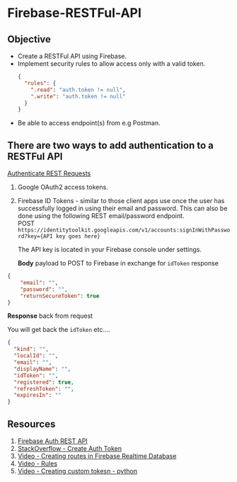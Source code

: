 # Firebase-RESTFul-API

## Objective 

* Create a RESTFul API using Firebase. 
* Implement security rules to allow access only with a valid token.  
  ```json
  {
    "rules": {
      ".read": "auth.token != null",
      ".write": "auth.token != null" 
    }
  }
  ```
* Be able to access endpoint(s) from e.g Postman. 

## There are two ways to add authentication to a RESTFul API

[Authenticate REST Requests](https://firebase.google.com/docs/database/rest/auth#google_oauth2_access_tokens)

1. Google OAuth2 access tokens. 
2. Firebase ID Tokens - similar to those client apps use once the user has successfully logged in using their email and password. This can also be done using the following REST email/password endpoint.   
   POST `https://identitytoolkit.googleapis.com/v1/accounts:signInWithPassword?key={API key goes here}`   
   
   The API key is located in your Firebase console under settings. 
   
   **Body** payload to POST to Firebase in exchange for `idToken` response 
  ```json 
  {
      "email": "", 
      "password": "",
      "returnSecureToken": true
  }
  ```

  **Response** back from request

  You will get back the `idToken` etc....
  ```json 
  {
    "kind": "",
    "localId": "",
    "email": "",
    "displayName": "",
    "idToken": "",
    "registered": true,
    "refreshToken": "",
    "expiresIn": ""
}
  ```


## Resources 

1. [Firebase Auth REST API](https://firebase.google.com/docs/reference/rest/auth)
2. [StackOverflow - Create Auth Token](https://stackoverflow.com/questions/38661839/using-postman-to-access-firebase-rest-api)
3. [Video - Creating routes in Firebase Realtime Database](https://www.youtube.com/watch?v=rB1qGYYaoPc)
5. [Video - Rules](https://www.youtube.com/watch?v=dx_gkSb-Ch0)
6. [Video - Creating custom tokesn - python](https://www.youtube.com/watch?v=FPIJwrr5x4g)
